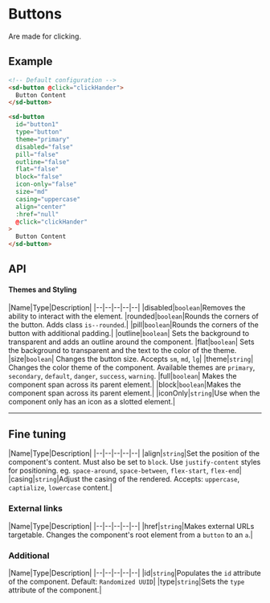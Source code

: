 # Buttons
Are made for clicking.

## Example
```html
<!-- Default configuration -->
<sd-button @click="clickHander">
  Button Content
</sd-button>
```

```html
<sd-button 
  id="button1"
  type="button"
  theme="primary"
  disabled="false"
  pill="false"
  outline="false"
  flat="false"
  block="false"
  icon-only="false"
  size="md"
  casing="uppercase"
  align="center"
  :href="null"
  @click="clickHander"
>
  Button Content
</sd-button>
```

## API
#### Themes and Styling
|Name|Type|Description|
|--|--|--|--|--|
|disabled|`boolean`|Removes the ability to interact with the element.
|rounded|`boolean`|Rounds the corners of the button. Adds class `is--rounded`.|
|pill|`boolean`|Rounds the corners of the button with additional padding.|
|outline|`boolean`| Sets the background to transparent and adds an outline around the component.
|flat|`boolean`| Sets the background to transparent and the text to the color of the theme.
|size|`boolean`| Changes the button size. Accepts `sm`, `md`, `lg`|
|theme|`string`| Changes the color theme of the component. Available themes are `primary`, `secondary`, `default`, `danger`, `success`, `warning`.
|full|`boolean`| Makes the component span across its parent element.|
|block|`boolean`|Makes the component span across its parent element.|
|iconOnly|`string`|Use when the component only has an icon as a slotted element.|

---

## Fine tuning
|Name|Type|Description|
|--|--|--|--|--|
|align|`string`|Set the position of the component's content. Must also be set to `block`. Use `justify-content` styles for positioning. eg. `space-around`, `space-between`, `flex-start`, `flex-end`|
|casing|`string`|Adjust the casing of the rendered. Accepts: `uppercase`, `captialize`, `lowercase` content.|

### External links 
|Name|Type|Description|
|--|--|--|--|--|
|href|`string`|Makes external URLs targetable. Changes the component's root element from a `button` to an `a`.|


### Additional
|Name|Type|Description|
|--|--|--|--|--|
|id|`string`|Populates the `id` attribute of the component. Default: `Randomized UUID`|
|type|`string`|Sets the `type` attribute of the component.|
